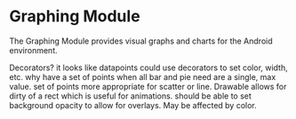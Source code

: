 # Graphing Module 
The Graphing Module provides visual graphs and charts for the Android environment.

Decorators?
it looks like datapoints could use decorators to set color, width, etc.
why have a set of points when all bar and pie need are a single, max value. set of points more
  appropriate for scatter or line.
Drawable allows for dirty of a rect which is useful for animations.
should be able to set background opacity to allow for overlays. May be affected by color.